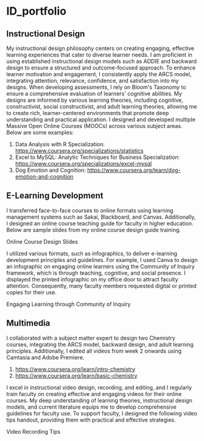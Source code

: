 # ID_portfolio
## Instructional Design
My instructional design philosophy centers on creating engaging, effective learning experiences that cater to diverse learner needs. I am proficient in using established instructional design models such as ADDIE and backward design to ensure a structured and outcome-focused approach. To enhance learner motivation and engagement, I consistently apply the ARCS model, integrating attention, relevance, confidence, and satisfaction into my designs. When developing assessments, I rely on Bloom's Taxonomy to ensure a comprehensive evaluation of learners' cognitive abilities. My designs are informed by various learning theories, including cognitive, constructivist, social constructivist, and adult learning theories, allowing me to create rich, learner-centered environments that promote deep understanding and practical application. I designed and developed multiple Massive Open Online Courses (MOOCs) across various subject areas. Below are some examples:

1. Data Analysis with R Specialization: https://www.coursera.org/specializations/statistics
2. Excel to MySQL: Analytic Techniques for Business Specialization: https://www.coursera.org/specializations/excel-mysql
3. Dog Emotion and Cognition: https://www.coursera.org/learn/dog-emotion-and-cognition 
 
## E-Learning Development
I transferred face-to-face courses to online formats using learning management systems such as Sakai, Blackboard, and Canvas. Additionally, I designed an online course teaching guide for faculty in higher education. Below are sample slides from my online course design guide training.

Online Course Design Slides

I utilized various formats, such as infographics, to deliver e-learning development principles and guidelines. For example, I used Canva to design an infographic on engaging online learners using the Community of Inquiry framework, which is through teaching, cognitive, and social presence. I displayed the printed infographic on my office door to attract faculty attention. Consequently, many faculty members requested digital or printed copies for their use.

Engaging Learning through Community of Inquiry

## Multimedia
I collaborated with a subject matter expert to design two Chemistry courses, integrating the ARCS model, backward design, and adult learning principles. Additionally, I edited all videos from week 2 onwards using Camtasia and Adobe Premiere.

1. https://www.coursera.org/learn/intro-chemistry
2. https://www.coursera.org/learn/basic-chemistry

I excel in instructional video design, recording, and editing, and I regularly train faculty on creating effective and engaging videos for their online courses. My deep understanding of learning theories, instructional design models, and current literature equips me to develop comprehensive guidelines for faculty use. To support faculty, I designed the following video tips handout, providing them with practical and effective strategies.

Video Recording Tips

